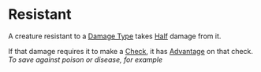 # Resistant

A creature resistant to a [Damage Type](../Combat/Damage%20Types/!Damage%20Types.md) takes [Half](../Core%20Procedures/Half.md) damage from it.

If that damage requires it to make a [Check](../Core%20Procedures/Check.md), it has [Advantage](../Die%20Rolling%20Mechanics/Advantage.md) on that check.
*To save against poison or disease, for example*
